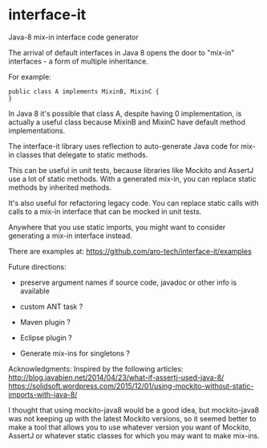 # interface-it
Java-8 mix-in interface code generator

The arrival of default interfaces in Java 8 opens the door to "mix-in" interfaces - a form of multiple inheritance.

For example:
```
public class A implements MixinB, MixinC {
}
```

In Java 8 it's possible that class A, despite having 0 implementation, is actually a useful class because MixinB and MixinC have
default method implementations.

The interface-it library uses reflection to auto-generate Java code for mix-in classes that delegate to static methods.  

This can be useful in unit tests, because libraries like Mockito and AssertJ use a lot of static methods. With a generated 
mix-in, you can replace static methods by inherited methods.

It's also useful for refactoring legacy code. You can replace static calls with calls to a mix-in interface that can be mocked
in unit tests.

Anywhere that you use static imports, you might want to consider generating a mix-in interface instead.

There are examples at: https://github.com/aro-tech/interface-it/examples

Future directions:
 
 * preserve argument names if source code, javadoc or other info is available
 
 * custom ANT task ?
 
 * Maven plugin ?
 
 * Eclipse plugin ?
 
 * Generate mix-ins for singletons ?


Acknowledgments: 
Inspired by the following articles:
http://blog.javabien.net/2014/04/23/what-if-assertj-used-java-8/
https://solidsoft.wordpress.com/2015/12/01/using-mockito-without-static-imports-with-java-8/

I thought that using mockito-java8 would be a good idea, but mockito-java8 was not keeping up with the latest Mockito versions, so it seemed better to make a tool that allows you to use whatever version you want of Mockito, AssertJ or whatever static classes for which you may want to make mix-ins.
